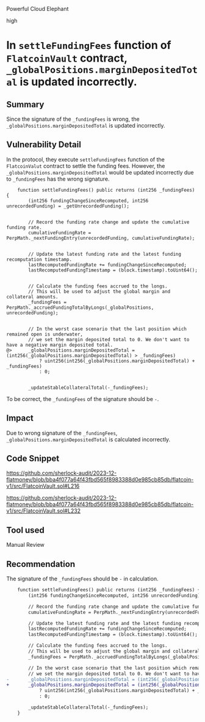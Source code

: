 Powerful Cloud Elephant

high

# In `settleFundingFees` function of `FlatcoinVault` contract, `_globalPositions.marginDepositedTotal` is updated incorrectly.

## Summary
Since the signature of the `_fundingFees` is wrong, the `_globalPositions.marginDepositedTotal` is updated incorrectly.

## Vulnerability Detail
In the protocol, they execute `settleFundingFees` function of the `FlatcoinValut` contract to settle the funding fees. However, the `_globalPositions.marginDepositedTotal` would be updated incorrectly due to `_fundingFees` has the wrong signature.
```solidity
    function settleFundingFees() public returns (int256 _fundingFees) {
        (int256 fundingChangeSinceRecomputed, int256 unrecordedFunding) = _getUnrecordedFunding();


        // Record the funding rate change and update the cumulative funding rate.
        cumulativeFundingRate = PerpMath._nextFundingEntry(unrecordedFunding, cumulativeFundingRate);


        // Update the latest funding rate and the latest funding recomputation timestamp.
        lastRecomputedFundingRate += fundingChangeSinceRecomputed;
        lastRecomputedFundingTimestamp = (block.timestamp).toUint64();


        // Calculate the funding fees accrued to the longs.
        // This will be used to adjust the global margin and collateral amounts.
        _fundingFees = PerpMath._accruedFundingTotalByLongs(_globalPositions, unrecordedFunding);


        // In the worst case scenario that the last position which remained open is underwater,
        // we set the margin deposited total to 0. We don't want to have a negative margin deposited total.
@>      _globalPositions.marginDepositedTotal = (int256(_globalPositions.marginDepositedTotal) > _fundingFees)
            ? uint256(int256(_globalPositions.marginDepositedTotal) + _fundingFees)
            : 0;


        _updateStableCollateralTotal(-_fundingFees);
```
To be correct, the `_fundingFees` of the signature should be `-`.

## Impact
Due to wrong signature of the `_fundingFees`, `_globalPositions.marginDepositedTotal` is calculated incorrectly.

## Code Snippet
https://github.com/sherlock-audit/2023-12-flatmoney/blob/bba4f077a64f43fbd565f8983388d0e985cb85db/flatcoin-v1/src/FlatcoinVault.sol#L216

https://github.com/sherlock-audit/2023-12-flatmoney/blob/bba4f077a64f43fbd565f8983388d0e985cb85db/flatcoin-v1/src/FlatcoinVault.sol#L232

## Tool used

Manual Review

## Recommendation
The signature of the `_fundingFees` should be `-`  in calculation.
```diff
    function settleFundingFees() public returns (int256 _fundingFees) {
        (int256 fundingChangeSinceRecomputed, int256 unrecordedFunding) = _getUnrecordedFunding();

        // Record the funding rate change and update the cumulative funding rate.
        cumulativeFundingRate = PerpMath._nextFundingEntry(unrecordedFunding, cumulativeFundingRate);

        // Update the latest funding rate and the latest funding recomputation timestamp.
        lastRecomputedFundingRate += fundingChangeSinceRecomputed;
        lastRecomputedFundingTimestamp = (block.timestamp).toUint64();

        // Calculate the funding fees accrued to the longs.
        // This will be used to adjust the global margin and collateral amounts.
        _fundingFees = PerpMath._accruedFundingTotalByLongs(_globalPositions, unrecordedFunding);

        // In the worst case scenario that the last position which remained open is underwater,
        // we set the margin deposited total to 0. We don't want to have a negative margin deposited total.
-       _globalPositions.marginDepositedTotal = (int256(_globalPositions.marginDepositedTotal) > _fundingFees)
+       _globalPositions.marginDepositedTotal = (int256(_globalPositions.marginDepositedTotal) > -_fundingFees)
            ? uint256(int256(_globalPositions.marginDepositedTotal) + _fundingFees)
            : 0;

        _updateStableCollateralTotal(-_fundingFees);
    }
```
